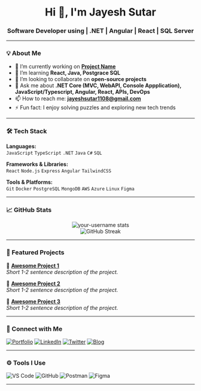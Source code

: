 <!-- GitHub Profile README Template -->

<h1 align="center">Hi 👋, I'm Jayesh Sutar</h1>
<h3 align="center">Software Developer using | .NET | Angular | React | SQL Server </h3>

---

### 💡 About Me

- 🔭 I’m currently working on **[Project Name](https://github.com/your-username/project-name)**
- 🌱 I’m learning **React, Java, Postgrace SQL**
- 👯 I’m looking to collaborate on **open-source projects**
- 💬 Ask me about **.NET Core (MVC, WebAPI, Console Appplication), JavaScript/Typescript, Angular, React, APIs, DevOps**
- 📫 How to reach me: **jayeshsutar1108@gmail.com**
- ⚡ Fun fact: I enjoy solving puzzles and exploring new tech trends

---

### 🛠️ Tech Stack

**Languages:**  
`JavaScript` `TypeScript` `.NET` `Java` `C#` `SQL`

**Frameworks & Libraries:**  
`React` `Node.js` `Express` `Angular` `TailwindCSS`

**Tools & Platforms:**  
`Git` `Docker` `PostgreSQL` `MongoDB` `AWS` `Azure` `Linux` `Figma`

---

### 📈 GitHub Stats

<p align="center">
  <img src="https://github-readme-stats.vercel.app/api?username=your-username&show_icons=true&theme=github_dark" alt="your-username stats" />
  <br/>
  <img src="https://streak-stats.demolab.com?user=your-username&theme=github-dark&hide_border=true" alt="GitHub Streak" />
</p>

---

### 📂 Featured Projects

🔹 [**Awesome Project 1**](https://github.com/your-username/project-1)  
_Short 1-2 sentence description of the project._

🔹 [**Awesome Project 2**](https://github.com/your-username/project-2)  
_Short 1-2 sentence description of the project._

🔹 [**Awesome Project 3**](https://github.com/your-username/project-3)  
_Short 1-2 sentence description of the project._

---

### 🔗 Connect with Me

[![Portfolio](https://img.shields.io/badge/Portfolio-000?style=for-the-badge&logo=vercel&logoColor=white)](https://[your-website.com](https://jayesh2124.github.io/dev-portfolio))
[![LinkedIn](https://img.shields.io/badge/LinkedIn-0A66C2?style=for-the-badge&logo=linkedin&logoColor=white)](https://linkedin.com/in/jayesh2124)
[![Twitter](https://img.shields.io/badge/Twitter-1DA1F2?style=for-the-badge&logo=twitter&logoColor=white)](https://twitter.com/yourhandle)
[![Blog](https://img.shields.io/badge/Blog-FF5722?style=for-the-badge&logo=hashnode&logoColor=white)](https://yourblog.com)

---

### ⚙️ Tools I Use
![VS Code](https://img.shields.io/badge/VSCode-007ACC?style=flat-square&logo=visual-studio-code&logoColor=white)
![GitHub](https://img.shields.io/badge/GitHub-181717?style=flat-square&logo=github&logoColor=white)
![Postman](https://img.shields.io/badge/Postman-FF6C37?style=flat-square&logo=postman&logoColor=white)
![Figma](https://img.shields.io/badge/Figma-F24E1E?style=flat-square&logo=figma&logoColor=white)

---

<!-- Optional animated header (can remove if not your style) -->
<!--
[![Typing SVG](https://readme-typing-svg.herokuapp.com?font=Fira+Code&size=22&pause=1000&color=00F7FF&center=true&vCenter=true&width=1000&lines=Passionate+Developer;Open+Source+Contributor;Tech+Enthusiast)](https://git.io/typing-svg)
-->
